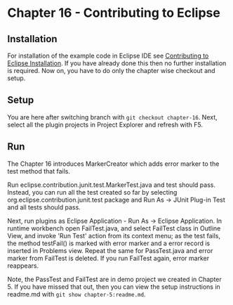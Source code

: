 # Chapter 16 - Contributing to Eclipse 

## Installation

For installation of the example code in Eclipse IDE see <a href="https://www.codetab.org/post/contributing-to-eclipse/">Contributing to Eclipse Installation</a>. If you have already done this then no further installation is required. Now on, you have to do only the chapter wise checkout and setup. 

## Setup

You are here after switching branch with `git checkout chapter-16`. Next, select all the plugin projects in Project Explorer and refresh with F5.

## Run

The Chapter 16 introduces MarkerCreator which adds error marker to the test method that fails.

Run eclipse.contribution.junit.test.MarkerTest.java and test should pass. Instead, you can run all the test created so far by selecting org.eclipse.contribution.junit.test package and Run As -> JUnit Plug-in Test and all tests should pass.

Next, run plugins as Eclipse Application - Run As -> Eclipse Application. In runtime workbench open FailTest.java, and select FailTest class in Outline View, and invoke 'Run Test' action from its context menu; as the test fails, the method testFail() is marked with error marker and a error record is inserted in Problems view. Repeat the same for PassTest.java and error marker from FailTest is deleted. If you run FailTest again, error marker reappears.

Note, the PassTest and FailTest are in demo project we created in Chapter 5. If you have missed that out, then you can view the setup instructions in readme.md with `git show chapter-5:readme.md`.

